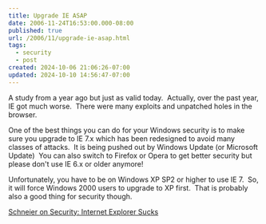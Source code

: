 ```yaml
---
title: Upgrade IE ASAP
date: 2006-11-24T16:53:00.000-08:00
published: true
url: /2006/11/upgrade-ie-asap.html
tags:
  - security
  - post
created: 2024-10-06 21:06:26-07:00
updated: 2024-10-10 14:56:47-07:00
---
```


A study from a year ago but just as valid today.  Actually, over the past year, IE got much worse.  There were many exploits and unpatched holes in the browser.  
  
One of the best things you can do for your Windows security is to make sure you upgrade to IE 7.x which has been redesigned to avoid many classes of attacks.  It is being pushed out by Windows Update (or Microsoft Update)  You can also switch to Firefox or Opera to get better security but please don't use IE 6.x or older anymore!   
  
Unfortunately, you have to be on Windows XP SP2 or higher to use IE 7.  So, it will force Windows 2000 users to upgrade to XP first.  That is probably also a good thing for security though.  
  
[Schneier on Security: Internet Explorer Sucks](http://www.schneier.com/blog/archives/2005/12/internet_explor.html)